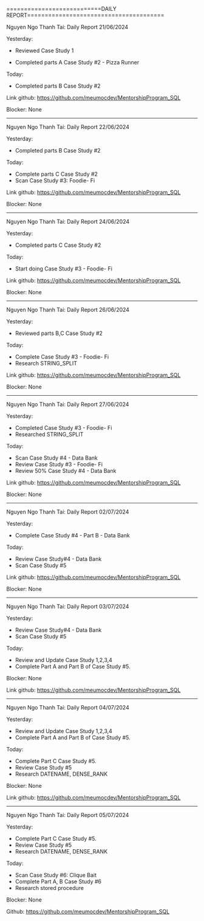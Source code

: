
===========================DAILY REPORT=======================================

Nguyen Ngo Thanh Tai: Daily Report 21/06/2024

Yesterday:

- Reviewed Case Study 1

- Completed parts A Case Study #2 - Pizza Runner

Today:

- Completed parts B Case Study #2

Link github: https://github.com/meumocdev/MentorshipProgram_SQL

Blocker: None

------------------------------------------------------------------

Nguyen Ngo Thanh Tai: Daily Report 22/06/2024

Yesterday:
- Completed parts B Case Study #2

Today:
- Complete parts C Case Study #2
- Scan Case Study #3: Foodie- Fi

Link github: https://github.com/meumocdev/MentorshipProgram_SQL

Blocker: None

------------------------------------------------------------------

Nguyen Ngo Thanh Tai: Daily Report 24/06/2024

Yesterday:
- Completed parts C Case Study #2

Today:
- Start doing Case Study #3 - Foodie- Fi

Link github: https://github.com/meumocdev/MentorshipProgram_SQL

Blocker: None

------------------------------------------------------------------

Nguyen Ngo Thanh Tai: Daily Report 26/06/2024

Yesterday:
- Reviewed parts B,C Case Study #2

Today:
- Complete Case Study #3 - Foodie- Fi
- Research STRING_SPLIT
  
Link github: https://github.com/meumocdev/MentorshipProgram_SQL

Blocker: None

------------------------------------------------------------------

Nguyen Ngo Thanh Tai: Daily Report 27/06/2024

Yesterday:
- Completed Case Study #3 - Foodie- Fi
- Researched STRING_SPLIT
  
Today:
- Scan Case Study #4 - Data Bank
- Review Case Study #3 - Foodie- Fi
- Review 50% Case Study #4 - Data Bank
  
Link github: https://github.com/meumocdev/MentorshipProgram_SQL

Blocker: None

------------------------------------------------------------------

Nguyen Ngo Thanh Tai: Daily Report 02/07/2024

Yesterday:
- Complete Case Study #4 - Part B - Data Bank

Today:
- Review Case Study#4 - Data Bank
- Scan Case Study #5
  
Link github: https://github.com/meumocdev/MentorshipProgram_SQL

Blocker: None

------------------------------------------------------------------

Nguyen Ngo Thanh Tai: Daily Report 03/07/2024

Yesterday:
- Review Case Study#4 - Data Bank
- Scan Case Study #5
  
Today:
- Review and Update Case Study 1,2,3,4
- Complete Part A and Part B of Case Study #5.
  
Blocker: None

Link github: https://github.com/meumocdev/MentorshipProgram_SQL

------------------------------------------------------------------

Nguyen Ngo Thanh Tai: Daily Report 04/07/2024

Yesterday:
- Review and Update Case Study 1,2,3,4
- Complete Part A and Part B of Case Study #5.
  
Today:
- Complete Part C Case Study #5.
- Review Case Study #5
- Research DATENAME, DENSE_RANK
  
Blocker: None

Link github: https://github.com/meumocdev/MentorshipProgram_SQL

------------------------------------------------------------------

Nguyen Ngo Thanh Tai: Daily Report 05/07/2024

Yesterday:
- Complete Part C Case Study #5.
- Review Case Study #5
- Research DATENAME, DENSE_RANK
  
Today:
- Scan Case Study #6: Clique Bait
- Complete Part A, B  Case Study #6
- Research stored procedure
  
Blocker: None

Github: https://github.com/meumocdev/MentorshipProgram_SQL
